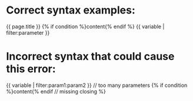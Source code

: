 # Correct syntax examples:
{{ page.title }}
{% if condition %}content{% endif %}
{{ variable | filter:parameter }}

# Incorrect syntax that could cause this error:
{{ variable | filter:param1:param2 }}  // too many parameters
{% if condition %}content{% endif  // missing closing %} 